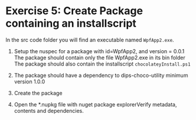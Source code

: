 # Exercise 5: Create Package containing an installscript


In the src code folder you will find an executable named `WpfApp2.exe`.

1. Setup the nuspec for  a package with id=WpfApp2, and version = 0.0.1
   The package should contain only the file WpfApp2.exe in its bin folder
   The package should also contain the installscript `chocolateyInstall.ps1`

2. The package should have a dependency to dips-choco-utility minimum version 1.0.0

3. Create the package 

4. Open the *.nupkg file with nuget package explorerVerify metadata, contents and dependencies. 
   

